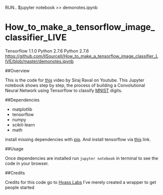 RUN..
$jupyter notebook >> demonotes.ipynb

# How_to_make_a_tensorflow_image_classifier_LIVE

Tensorflow 1.1.0
Python 2.7.6
Python 2.7.6
https://github.com/llSourcell/How_to_make_a_tensorflow_image_classifier_LIVE/blob/master/demonotes.ipynb


##Overview

This is the code for [this](https://www.youtube.com/watch?v=APmF6qE3Vjc) video by Siraj Raval on Youtube. This Jupyter notebook shows step by step, the process of building a Convolutional Neural Network using Tensorflow to classify [MNIST](http://yann.lecun.com/exdb/mnist/) digits.

##Dependencies

* matplotlib
* tensorflow 
* numpy 
* scikit-learn
* math

install missing dependencies with [pip](https://pip.pypa.io/en/stable/). And install tensorflow via [this](https://www.tensorflow.org/install/) link. 

##Usage

Once dependencies are installed run `jupyter notebook` in terminal to see the code in your browser. 

##Credits

Credits for this code go to [Hvass Labs](https://github.com/Hvass-Labs/TensorFlow-Tutorials/blob/master/02_Convolutional_Neural_Network.ipynb) I've merely created a wrapper to get people started
